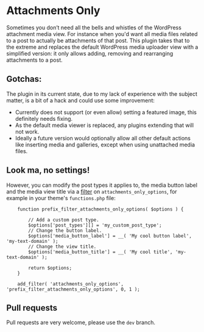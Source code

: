 Attachments Only
================

Sometimes you don’t need all the bells and whistles of the WordPress attachment media view. For instance when you'd want all media files related to a post to actually be attachments of that post. This plugin takes that to the extreme and replaces the default WordPress media uploader view with a simplified version: it only allows adding, removing and rearranging attachments to a post.

## Gotchas:

The plugin in its current state, due to my lack of experience with the subject matter, is a bit of a hack and could use some improvement:

- Currently does not support (or even allow) setting a featured image, this definitely needs fixing.
- As the default media viewer is replaced, any plugins extending that will not work.
- Ideally a future version would optionally allow all other default actions like inserting media and galleries, except when using unattached media files.

## Look ma, no settings!

However, you can modify the post types it applies to, the media button label and the media view title via a [filter](http://codex.wordpress.org/Plugin_API#Filters) on `attachments_only_options`, for example in your theme's `functions.php` file:


```
	function prefix_filter_attachments_only_options( $options ) {

		// Add a custom post type.
		$options['post_types'][] = 'my_custom_post_type';
		// Change the button label.
		$options['media_button_label'] = __( 'My cool button label', 'my-text-domain' );
		// Change the view title.
		$options['media_button_title'] = __( 'My cool title', 'my-text-domain' );

		return $options;
	}

	add_filter( 'attachments_only_options', 'prefix_filter_attachments_only_options', 0, 1 );
```

## Pull requests

Pull requests are very welcome, please use the `dev` branch.
